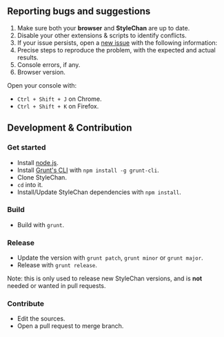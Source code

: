 
## Reporting bugs and suggestions

1. Make sure both your **browser** and **StyleChan** are up to date.
2. Disable your other extensions & scripts to identify conflicts.
3. If your issue persists, open a [new issue](https://github.com/3nly/StyleChan/issues) with the following information:
  1. Precise steps to reproduce the problem, with the expected and actual results.
  2. Console errors, if any.
  3. Browser version.

Open your console with:
- `Ctrl + Shift + J` on Chrome.
- `Ctrl + Shift + K` on Firefox.

## Development & Contribution

### Get started

- Install [node.js](http://nodejs.org/).
- Install [Grunt's CLI](http://gruntjs.com/) with `npm install -g grunt-cli`.
- Clone StyleChan.
- `cd` into it.
- Install/Update StyleChan dependencies with `npm install`.

### Build

- Build with `grunt`.

### Release

- Update the version with `grunt patch`, `grunt minor` or `grunt major`.
- Release with `grunt release`.

Note: this is only used to release new StyleChan versions, and is **not** needed or wanted in pull requests.

### Contribute

- Edit the sources.
- Open a pull request to merge branch.
